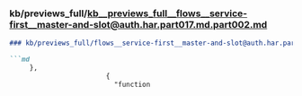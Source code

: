 ### kb/previews_full/kb__previews_full__flows__service-first__master-and-slot@auth.har.part017.md.part002.md

```md
### kb/previews_full/flows__service-first__master-and-slot@auth.har.part017.md (part 002)

```md
     },
                        {
                          "function
```

```

```
